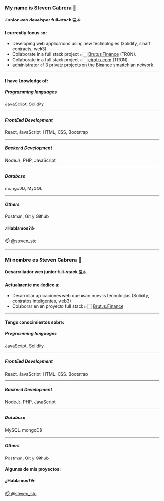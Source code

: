 ### My name is Steven Cabrera 👋
#### Junior web developer full-stack 💻♨️



#### I currently focus on:

- Developing web applications using new technologies (Solidity, smart contracts, web3).
- Collaborate in a full stack project 👉🏻 [Brutus.Finance](https://brutus.finance/) (TRON).
- Collaborate in a full stack project 👉🏻 [cirotrx.com](https://cirotrx.com/) (TRON).
- administrator of 3 private projects on the Binance smartchian network.
___


#### I have knowledge of:

##### Programming languages

JavaScript, Solidity

____

##### FrontEnd Development

React, JavaScript, HTML, CSS, Bootstrap

____

##### Backend Development

NodeJs, PHP, JavaScript

_____

##### Database

mongoDB, MySQL

_____

 ##### Others
 
 Postman, Git y Github


<!-- #### Algunos de mis proyectos:

imagenes para la tabla:
<a href="https://codepen.io/carlossalvadordiaz/pen/PozMmdq" target="_blank"> <img src="/images/toDo.png" width="120" height="120"/></a>   


| notFoundResponsive  | rockPaperScissors  | toDoSimple  |
|---|---|---|
| <a href="https://github.com/carlossalvadordiaz/404-not-found" target="_blank"> <img src="/images/404.png" width="250" height="200"/></a> |  <a href="https://codepen.io/carlossalvadordiaz/pen/bGeXeGq" target="_blank"> <img src="/images/rps.png" width="250" height="200"/></a> | <a href="https://codepen.io/carlossalvadordiaz/pen/PozMmdq" target="_blank"> <img src="/images/toDo.png" width="250" height="200"/></a>  |
-->

#### ¿Hablamos?☕️

[📫 @steven_stc](https://t.me/steven_stc)


_____


### Mi nombre es Steven Cabrera 👋
#### Desarrollador web junior full-stack 💻♨️



#### Actualmente me dedico a:

- Desarrollar aplicaciones web que usan nuevas tecnologías (Solidity, contratos inteligentes, web3)
- Colaborar en un proyecto full stack 👉🏻 [Brutus.Finance](https://brutus.finance/)
___


#### Tengo conocimientos sobre:

##### Programming languages

JavaScript, Solidity

____

##### FrontEnd Development

React, JavaScript, HTML, CSS, Bootstrap

____

##### Backend Development

NodeJs, PHP, JavaScript

_____

##### Database

MySQL, mongoDB

_____

 ##### Others
 
 Postman, Git y Github


#### Algunos de mis proyectos:

<!-- imagenes para la tabla:
<a href="https://codepen.io/carlossalvadordiaz/pen/PozMmdq" target="_blank"> <img src="/images/toDo.png" width="120" height="120"/></a>   


| notFoundResponsive  | rockPaperScissors  | toDoSimple  |
|---|---|---|
| <a href="https://github.com/carlossalvadordiaz/404-not-found" target="_blank"> <img src="/images/404.png" width="250" height="200"/></a> |  <a href="https://codepen.io/carlossalvadordiaz/pen/bGeXeGq" target="_blank"> <img src="/images/rps.png" width="250" height="200"/></a> | <a href="https://codepen.io/carlossalvadordiaz/pen/PozMmdq" target="_blank"> <img src="/images/toDo.png" width="250" height="200"/></a>  |
-->

#### ¿Hablamos?☕️

[📫 @steven_stc](https://t.me/steven_stc)




<!--
**stevenstc/stevenstc** is a ✨ _special_ ✨ repository because its `README.md` (this file) appears on your GitHub profile.

Here are some ideas to get you started:

- 🔭 I’m currently working on ...
- 🌱 I’m currently learning ...
- 👯 I’m looking to collaborate on ...
- 🤔 I’m looking for help with ...
- 💬 Ask me about ...
- 📫 How to reach me: ...
- 😄 Pronouns: ...
- ⚡ Fun fact: ...
-->
